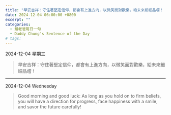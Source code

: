 ```yaml
---
title: "早安吉祥：守住著堅定信仰，都會有上進方向，以微笑面對歡樂，給未來細細品嚐！ <br> Good morning and good luck: As long as you hold on to firm beliefs, you will have a direction for progress, face happiness with a smile, and savor the future carefully!"
date: 2024-12-04 06:00:00 +0800
excerpt: ""
categories:
  - 鍾老爸每日一句
  - Daddy Chung's Sentence of the Day
# tags:
---
```


2024-12-04 星期三

> 早安吉祥：守住著堅定信仰，都會有上進方向，以微笑面對歡樂，給未來細細品嚐！

---

2024-12-04 Wednesday

> Good morning and good luck: As long as you hold on to firm beliefs, you will have a direction for progress, face happiness with a smile, and savor the future carefully!
